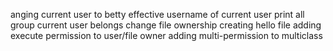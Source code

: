 anging current user to betty
effective username of current user
print all group current user belongs
change file ownership
creating hello file
adding execute permission to user/file owner
adding multi-permission to multiclass
